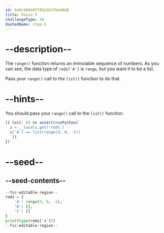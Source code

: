 ```yaml
---
id: 64dc90949ff85e3b37be40d0
title: Passo 5
challengeType: 20
dashedName: step-5
---
```


# --description--

The `range()` function returns an immutable sequence of numbers. As you can see, the data type of `rods['A']` is `range`, but you want it to be a list.

Pass your `range()` call to the `list()` function to do that.

# --hints--

You should pass your `range()` call to the `list()` function.

```js
({ test: () => assert(runPython(`
  a = __locals.get('rods')
  a['A'] == list(range(3, 0, -1))
  `))
})
```

# --seed--

## --seed-contents--

```py
--fcc-editable-region--
rods = {
    'A': range(3, 0, -1),
    'B': [],
    'C': []
}
print(type(rods['A']))
--fcc-editable-region--
```

